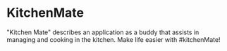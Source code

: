 # KitchenMate
"Kitchen Mate" describes an application as a buddy that assists in managing and cooking in the kitchen.
Make life easier with #kitchenMate!
